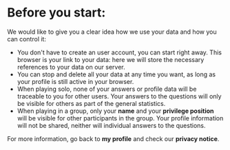# Before you start:

We would like to give you a clear idea how we use your data and how you can control it:

- You don't have to create an user account, you can start right away. This browser is your link to your data: here we will store the necessary references to your data on our server.
- You can stop and delete all your data at any time you want, as long as your profile is still active in your browser.
- When playing solo, none of your answers or profile data will be traceable to you for other users. Your answers to the questions will only be visible for others as part of the general statistics.
- When playing in a group, only your **name** and your **privilege position** will be visible for other participants in the group. Your profile information will not be shared, neither will individual answers to the questions.

For more information, go back to **my profile** and check our **privacy notice**.
